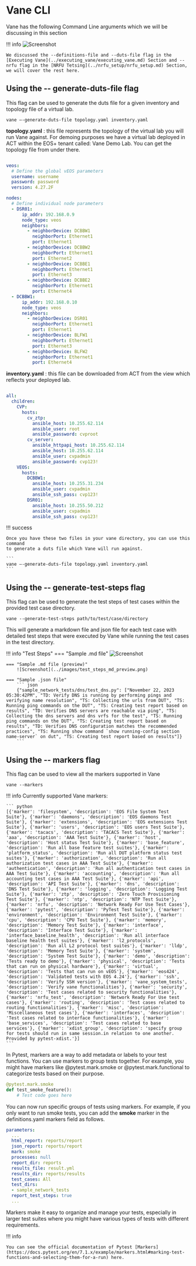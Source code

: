 # Vane CLI

Vane has the following Command Line arguments which we will be discussing in this section

!!! info 
    ![Screenshot](../images/cli.png)

    We discussed the --definitions-file and --duts-file flag in the [Executing Vane](../executing_vane/executing_vane.md) Section and --nrfu flag in the [NRFU Tetsing](../nrfu_setup/nrfu_setup.md) Section, we will cover the rest here.

## Using the -- generate-duts-file flag

This flag can be used to generate the duts file for a given inventory and topology file of a virtual lab.

```
vane –-generate-duts-file topology.yaml inventory.yaml 
```

**topology.yaml** : this file represents the topology of the virtual lab you will run Vane against. For demoing purposes we have a virtual lab deployed in ACT within the EOS+ tenant called: Vane Demo Lab. You can get the topology file from under there.


``` yaml title=" Sample topology.yaml" hl_lines="9-24"

veos:
  # Define the global vEOS parameters
  username: username
  password: password
  version: 4.27.2F

nodes:
  # Define individual node parameters
  - DSR01:
      ip_addr: 192.168.0.9
      node_type: veos
      neighbors:
        - neighborDevice: DCBBW1
          neighborPort: Ethernet1
          port: Ethernet1
        - neighborDevice: DCBBW2
          neighborPort: Ethernet1
          port: Ethernet2
        - neighborDevice: DCBBE1
          neighborPort: Ethernet1
          port: Ethernet3
        - neighborDevice: DCBBE2
          neighborPort: Ethernet1
          port: Ethernet4
  - DCBBW1:
      ip_addr: 192.168.0.10
      node_type: veos
      neighbors:
        - neighborDevice: DSR01
          neighborPort: Ethernet1
          port: Ethernet1
        - neighborDevice: BLFW1
          neighborPort: Ethernet1
          port: Ethernet3
        - neighborDevice: BLFW2
          neighborPort: Ethernet1
          port: Ethernet4

```

**inventory.yaml** : this file can be downloaded from ACT from the view which reflects your deployed lab.

``` yaml title=" Sample inventory.yaml"

all:
  children:
    CVP:
      hosts:
        cv_ztp:
          ansible_host: 10.255.62.114
          ansible_user: root
          ansible_password: cvproot
        cv_server:
          ansible_httpapi_host: 10.255.62.114
          ansible_host: 10.255.62.114
          ansible_user: cvpadmin
          ansible_password: cvp123!
    VEOS:
      hosts:
        DCBBW1:
          ansible_host: 10.255.31.234
          ansible_user: cvpadmin
          ansible_ssh_pass: cvp123!
        DSR01:
          ansible_host: 10.255.50.212
          ansible_user: cvpadmin
          ansible_ssh_pass: cvp123!

```

!!! success

    Once you have these two files in your vane directory, you can use this command
    to generate a duts file which Vane will run against.

    ```
    vane –-generate-duts-file topology.yaml inventory.yaml 
    ```
## Using the -- generate-test-steps flag

This flag can be used to generate the test steps of test cases within the provided test case directory. 

```
vane --generate-test-steps path/to/test/case/directory
```

This will generate a markdown file and json file for each test case with detailed test steps that were executed by Vane while running the test cases in the test directory.

!!! info "Test Steps"
    === "Sample .md file"
        ![Screenshot](../images/test_steps_md.png)
        
    === "Sample .md file (preview)"
        ![Screenshot](../images/test_steps_md_preview.png)

    === "Sample .json file"
        ``` json
        {"sample_network_tests/dns/test_dns.py": ["November 22, 2023 05:30:42PM", "TD: Verify DNS is running by performing pings and verifying name resolution", "TS: Collecting the urls from DUT", "TS: Running ping commands on the DUT", "TS: Creating test report based on results", "TD: Verifies DNS servers are reachable via ping", "TS: Collecting the dns servers and dns vrfs for the test", "TS: Running ping commands on the DUT", "TS: Creating test report based on results", "TD: Verifies DNS configuration matches the recommended practices", "TS: Running show command `show running-config section name-server` on dut", "TS: Creating test report based on results"]}
        ```
   
## Using the -- markers flag

This flag can be used to view all the markers supported in Vane

```
vane --markers
```

!!! info
    Currently supported Vane markers:

    ``` python
    [{'marker': 'filesystem', 'description': 'EOS File System Test Suite'}, {'marker': 'daemons', 'description': 'EOS daemons Test Suite'}, {'marker': 'extensions', 'description': 'EOS extensions Test Suite'}, {'marker': 'users', 'description': 'EOS users Test Suite'}, {'marker': 'tacacs', 'description': 'TACACS Test Suite'}, {'marker': 'aaa', 'description': 'AAA Test Suite'}, {'marker': 'host', 'description': 'Host status Test Suite'}, {'marker': 'base_feature', 'description': 'Run all base feature test suites'}, {'marker': 'platform_status', 'description': 'Run all DUT platform status test suites'}, {'marker': 'authorization', 'description': 'Run all authorization test cases in AAA Test Suite'}, {'marker': 'authentication', 'description': 'Run all authentication test cases in AAA Test Suite'}, {'marker': 'accounting', 'description': 'Run all accounting test cases in AAA Test Suite'}, {'marker': 'api', 'description': 'API Test Suite'}, {'marker': 'dns', 'description': 'DNS Test Suite'}, {'marker': 'logging', 'description': 'Logging Test Suite'}, {'marker': 'ztp', 'description': 'Zero Touch Provisioning Test Suite'}, {'marker': 'ntp', 'description': 'NTP Test Suite'}, {'marker': 'nrfu', 'description': 'Network Ready For Use Test Cases'}, {'marker': 'pytest', 'description': 'PyTest Test Suite'}, {'marker': 'environment', 'description': 'Environment Test Suite'}, {'marker': 'cpu', 'description': 'CPU Test Suite'}, {'marker': 'memory', 'description': 'Memory Test Suite'}, {'marker': 'interface', 'description': 'Interface Test Suite'}, {'marker': 'interface_baseline_health', 'description': 'Run all interface baseline health test suites'}, {'marker': 'l2_protocols', 'description': 'Run all L2 protocol test suites'}, {'marker': 'lldp', 'description': 'Memory Test Suite'}, {'marker': 'system', 'description': 'System Test Suite'}, {'marker': 'demo', 'description': 'Tests ready to demo'}, {'marker': 'physical', 'description': 'Tests that can run on physical hardware'}, {'marker': 'virtual', 'description': 'Tests that can run on vEOS'}, {'marker': 'eos424', 'description': 'Validated tests with EOS 4.24'}, {'marker': 'ssh', 'description': 'Verify SSH version'}, {'marker': 'vane_system_tests', 'description': 'Verify vane functionalities'}, {'marker': 'security', 'description': 'Test cases related to security functionalities'}, {'marker': 'nrfu_test', 'description': 'Network Ready For Use test cases'}, {'marker': 'routing', 'description': 'Test cases related to routing functionalities'}, {'marker': 'misc', 'description': 'Miscellaneous test cases'}, {'marker': 'interfaces', 'description': 'Test cases related to interface functionalities'}, {'marker': 'base_services', 'description': 'Test cases related to base services'}, {'marker': 'xdist_group', 'description': 'specify group for tests should run in same session.in relation to one another. Provided by pytest-xdist.'}]
    ```

In Pytest, markers are a way to add metadata or labels to your test functions. You can use markers to group tests together. For example, you might have markers like @pytest.mark.smoke or @pytest.mark.functional to categorize tests based on their purpose.

``` python
@pytest.mark.smoke
def test_smoke_feature():
    # Test code goes here
```

You can now run specific groups of tests using markers. For example, if you only want to run smoke tests, you can add the **smoke** marker in the definitions.yaml markers field as follows.

``` yaml title="definitions.yaml" hl_lines="5"
parameters:
  ...
  html_report: reports/report
  json_report: reports/report
  mark: smoke
  processes: null
  report_dir: reports
  results_file: result.yml
  results_dir: reports/results
  test_cases: All
  test_dirs: 
  - sample_network_tests
  report_test_steps: true
  ...
```

Markers make it easy to organize and manage your tests, especially in larger test suites where you might have various types of tests with different requirements.

!!! info

    You can see the official documentation of Pytest [Markers](https://docs.pytest.org/en/7.1.x/example/markers.html#marking-test-functions-and-selecting-them-for-a-run) here.